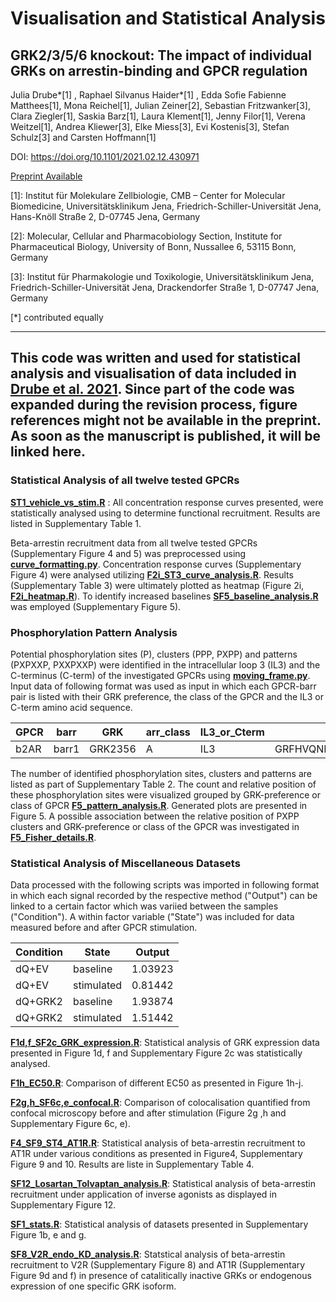 # Visualisation and Statistical Analysis
## GRK2/3/5/6 knockout: The impact of individual GRKs on arrestin-binding and GPCR regulation

Julia Drube*[1] , Raphael Silvanus Haider*[1] , Edda Sofie Fabienne Matthees[1], Mona Reichel[1], 
Julian Zeiner[2], Sebastian Fritzwanker[3], Clara Ziegler[1], Saskia Barz[1], Laura Klement[1],
Jenny Filor[1], Verena Weitzel[1], Andrea Kliewer[3], Elke Miess[3], Evi Kostenis[3], 
Stefan Schulz[3] and Carsten Hoffmann[1]

DOI: https://doi.org/10.1101/2021.02.12.430971

[Preprint Available](https://www.biorxiv.org/content/10.1101/2021.02.12.430971v1)


[1]: Institut für Molekulare Zellbiologie, CMB – Center for Molecular Biomedicine, Universitätsklinikum Jena, Friedrich-Schiller-Universität Jena, Hans-Knöll Straße 2, D-07745 Jena, Germany

[2]: Molecular, Cellular and Pharmacobiology Section, Institute for Pharmaceutical Biology, University of Bonn, Nussallee 6, 53115 Bonn, Germany 

[3]: Institut für Pharmakologie und Toxikologie, Universitätsklinikum Jena, Friedrich-Schiller-Universität Jena, Drackendorfer Straße 1, D-07747 Jena, Germany

[*] contributed equally

---
This code was written and used for statistical analysis and visualisation of data included in 
[Drube et al. 2021](https://doi.org/10.1101/2021.02.12.430971). Since part of the code was 
expanded during the revision process, figure references might not be available in the preprint. As soon
as the manuscript is published, it will be linked here.
---

### Statistical Analysis of all twelve tested GPCRs
[**ST1_vehicle_vs_stim.R**](https://github.com/mo-yoda/Drube_2021/blob/main/Statistical_Analysis/ST1_vehicle_vs_stim.R)
: All concentration response curves presented, were statistically analysed using to determine functional recruitment. 
Results are listed in Supplementary Table 1.

Beta-arrestin recruitment data from all twelve tested GPCRs (Supplementary Figure 4 and 5) was preprocessed using
[**curve_formatting.py**](https://github.com/mo-yoda/Drube_2021/blob/main/Preprocessing/curve_formatting.py). 
Concentration response curves (Supplementary Figure 4) were analysed utilizing
[**F2i_ST3_curve_analysis.R**](https://github.com/mo-yoda/Drube_2021/blob/main/Statistical_Analysis/F2i_ST3_curve_analysis.R). 
Results (Supplementary Table 3) were ultimately plotted as heatmap (Figure 2i, 
[**F2i_heatmap.R**](https://github.com/mo-yoda/Drube_2021/blob/main/Statistical_Analysis/F2i_heatmap.R)). 
To identify increased baselines 
[**SF5_baseline_analysis.R**](https://github.com/mo-yoda/Drube_2021/blob/main/Statistical_Analysis/SF5_baseline_analysis.R)
was employed (Supplementary Figure 5).

### Phosphorylation Pattern Analysis
Potential phosphorylation sites (P), clusters (PPP, PXPP) and patterns (PXPXXP, PXXPXXP) were identified in 
the intracellular loop 3 (IL3) and the C-terminus (C-term) of the investigated GPCRs using 
[**moving_frame.py**](https://github.com/mo-yoda/Drube_2021/blob/main/Phosphorylation_pattern/moving_frame.py).
Input data of following format was used as input in which each GPCR-barr pair is listed with their GRK preference, the 
class of the GPCR and the IL3 or C-term amino acid sequence.

| GPCR | barr | GRK | arr_class | IL3_or_Cterm | seq |
| ----------- | ----------- | ----------- | ----------- | ----------- | ----------- |
| b2AR | barr1 | GRK2356 | A | IL3 | GRFHVQNLSQVEQDGRTGHGLRRS |

The number of identified phosphorylation sites, clusters and patterns are listed as part of Supplementary Table 2.
The count and relative position of these phosphorylation sites were visualized grouped by GRK-preference or class 
of GPCR 
[**F5_pattern_analysis.R**](https://github.com/mo-yoda/Drube_2021/blob/main/Phosphorylation_pattern/F5_pattern_analysis.R). 
Generated plots are presented in Figure 5. A possible association between the relative position of PXPP clusters and 
GRK-preference or class of the GPCR was investigated in 
[**F5_Fisher_details.R**](https://github.com/mo-yoda/Drube_2021/blob/main/Statistical_Analysis/F5_Fisher_details.R).

### Statistical Analysis of Miscellaneous Datasets
Data processed with the following scripts was imported in following format in which each signal recorded 
by the respective method ("Output") can be linked to a certain factor which was variied between the samples 
("Condition"). A within factor variable ("State") was included for data measured before and after GPCR stimulation.

| Condition | State | Output |
| ----------- | ----------- | ----------- |
| dQ+EV | baseline | 1.03923 |
| dQ+EV | stimulated | 0.81442 |
| dQ+GRK2 | baseline | 1.93874|
| dQ+GRK2 | stimulated | 1.51442 |


[**F1d,f_SF2c_GRK_expression.R**](https://github.com/mo-yoda/Drube_2021/blob/main/Statistical_Analysis/F1d%2Cf_SF2c_GRK_expression.R):
Statistical analysis of GRK expression data presented in Figure 1d, f and Supplementary Figure 2c was statistically analysed.

[**F1h_EC50.R**](https://github.com/mo-yoda/Drube_2021/blob/main/Statistical_Analysis/F1h_EC50.R):
Comparison of different EC50 as presented in Figure 1h-j.

[**F2g,h_SF6c,e_confocal.R**](https://github.com/mo-yoda/Drube_2021/blob/main/Statistical_Analysis/F2g%2Ch_SF6c%2Ce_confocal.R):
Comparison of colocalisation quantified from confocal microscopy before and after stimulation (Figure 2g ,h and 
Supplementary Figure 6c, e).

[**F4_SF9_ST4_AT1R.R**](https://github.com/mo-yoda/Drube_2021/blob/main/Statistical_Analysis/F4_SF9_ST4_AT1R.R):
 Statistical analysis of beta-arrestin recruitment to AT1R under various conditions as presented in Figure4, 
Supplementary Figure 9 and 10. Results are liste in Supplementary Table 4.

[**SF12_Losartan_Tolvaptan_analysis.R**](https://github.com/mo-yoda/Drube_2021/blob/main/Statistical_Analysis/SF12_Losartan_Tolvaptan_analysis.R):
Statistical analysis of beta-arrestin recruitment under application of inverse agonists as displayed in Supplementary Figure 12.

[**SF1_stats.R**](https://github.com/mo-yoda/Drube_2021/blob/main/Statistical_Analysis/SF1_stats.R):
Statistical analysis of datasets presented in Supplementary Figure 1b, e and g.

[**SF8_V2R_endo_KD_analysis.R**](https://github.com/mo-yoda/Drube_2021/blob/main/Statistical_Analysis/SF8_V2R_endo_KD_analysis.R):
Statstical analysis of beta-arrestin recruitment to V2R (Supplementary Figure 8) and AT1R 
(Supplementary Figure 9d and f) in presence of catalitically inactive GRKs or endogenous expression 
of one specific GRK isoform.
